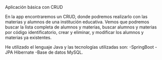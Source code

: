 Aplicación básica con CRUD

En la app encontraremos un CRUD, donde podremos realizarlo con las materias y alumnos de una institución educativa.
Vemos que podremos buscar la lista completa de alumnos y materias, buscar alumnos y materias por código identificatorio, crear y eliminar, y modificar los alumnos 
y materias ya existentes.

He utilizado el lenguaje Java y las tecnologías utilizadas son:
-SpringBoot
-JPA Hibernate
-Base de datos MySQL.

